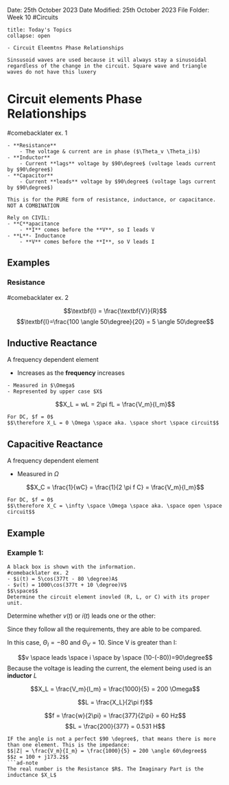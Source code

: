 Date: 25th October 2023
Date Modified: 25th October 2023
File Folder: Week 10
#Circuits

```ad-abstract
title: Today's Topics
collapse: open

- Circuit Eleemtns Phase Relationships

```

```ad-important
Sinsusoid waves are used because it will always stay a sinusoidal regardless of the change in the circuit. Square wave and triangle waves do not have this luxery
```

# Circuit elements Phase Relationships

#comebacklater ex. 1

```ad-summary
- **Resistance**
	- The voltage & current are in phase ($\Theta_v \Theta_i)$)
- **Inductor**
	- Current **lags** voltage by $90\degree$ (voltage leads current by $90\degree$)
- **Capacitor**
	- Current **leads** voltage by $90\degree$ (voltage lags current by $90\degree$)
```

```ad-warning
This is for the PURE form of resistance, inductance, or capacitance. NOT A COMBINATION
```

```ad-important
Rely on CIVIL:
- **C**apacitance
	- **I** comes before the **V**, so I leads V
- **L**- Inductance
	- **V** comes before the **I**, so V leads I
```
## Examples

### Resistance

#comebacklater ex. 2

$$\textbf{I} = \frac{\textbf{V}}{R}$$
$$\textbf{I}=\frac{100 \angle 50\degree}{20} = 5 \angle 50\degree$$

## Inductive Reactance

A frequency dependent element
- Increases as the **frequency** increases

```ad-note
- Measured in $\Omega$
- Represented by upper case $X$
```

$$X_L = wL = 2\pi fL = \frac{V_m}{I_m}$$

```ad-warning
For DC, $f = 0$
$$\therefore X_L = 0 \Omega \space aka. \space short \space circuit$$

```

## Capacitive Reactance

A frequency dependent element
- Measured in $\Omega$

$$X_C = \frac{1}{wC} = \frac{1}{2 \pi f C} = \frac{V_m}{I_m}$$

```ad-warning
For DC, $f = 0$
$$\therefore X_C = \infty \space \Omega \space aka. \space open \space circuit$$

```

## Example

### Example 1:

```ad-question
A black box is shown with the information.
#comebacklater ex. 2
- $i(t) = 5\cos(377t - 80 \degree)A$
- $v(t) = 1000\cos(377t + 10 \degree)V$
$$\space$$
Determine the circuit element inovled (R, L, or C) with its proper unit.
```

Determine whether $v(t)$ or $i(t)$ leads one or the other:

Since they follow all the requirements, they are able to be compared.

In this case, $\Theta_I = -80$ and $\Theta_V = 10$. Since V is greater than I:

$$v \space leads \space i \space by \space (10-(-80))=90\degree$$
Because the voltage is leading the current, the element being used is an **inductor** $L$

$$X_L = \frac{V_m}{I_m} = \frac{1000}{5} = 200 \Omega$$

$$L = \frac{X_L}{2\pi f}$$

$$f = \frac{w}{2\pi} = \frac{377}{2\pi} = 60 Hz$$
$$L = \frac{200}{377} = 0.531 H$$

```ad-important
IF the angle is not a perfect $90 \degree$, that means there is more than one element. This is the impedance:
$$|Z| = \frac{V_m}{I_m} = \frac{1000}{5} = 200 \angle 60\degree$$
$$z = 100 + j173.2$$
```ad-note
The real number is the Resistance $R$. The Imaginary Part is the inductance $X_L$
```






